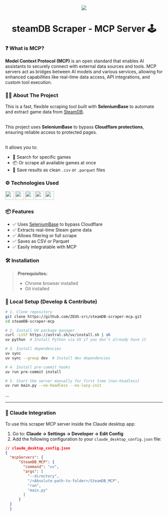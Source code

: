 
<div align="center">
  <img src="https://visitor-badge.laobi.icu/badge?page_id=ZEUS-src.steamDB-scraper-mcp" />
</div>

###

<h1 align="center">steamDB Scraper - MCP Server 🕹️</h1>

###

<h3 align="left">❓ What is MCP?</h3>

<p align="left">
<b>Model Context Protocol (MCP)</b> is an open standard that enables AI assistants to securely connect with external data sources and tools. MCP servers act as bridges between AI models and various services, allowing for enhanced capabilities like real-time data access, API integrations, and custom tool execution.
</p>

###

<h3 align="left">👩‍💻 About The Project</h3>

<p align="left">
This is a fast, flexible scraping tool built with <strong>SeleniumBase</strong> to automate and extract game data from <a href="https://steamdb.info">SteamDB</a>.<br><br>

This project uses <strong>SeleniumBase</strong> to bypass <strong>Cloudflare protections</strong>, ensuring reliable access to protected pages.<br><br>

It allows you to:
<ul>
  <li>🔎 Search for specific games</li>
  <li>📦 Or scrape all available games at once</li>
  <li>💾 Save results as clean <code>.csv</code> or <code>.parquet</code> files</li>
</ul>
</p>

###

<h3 align="left">⚙️ Technologies Used</h3>

<div align="left">

<img src="https://img.shields.io/badge/Python-3670A0?style=for-the-badge&logo=python&logoColor=white" height="28" />
<img src="https://img.shields.io/badge/SeleniumBase-43B02A?style=for-the-badge&logo=selenium&logoColor=white" height="28" />
<img src="https://img.shields.io/badge/BeautifulSoup-FFC107?style=for-the-badge&logo=beautifulsoup&logoColor=black" height="28" />
<img src="https://img.shields.io/badge/pandas-150458?style=for-the-badge&logo=pandas&logoColor=white" height="28" />
<img src="https://img.shields.io/badge/VS%20Code-007ACC?style=for-the-badge&logo=visual-studio-code&logoColor=white" height="28" />

</div>

###

<h3 align="left">📦 Features</h3>

- ✅ Uses [SeleniumBase](https://github.com/seleniumbase/SeleniumBase) to bypass Cloudflare  
- ✅ Extracts real-time Steam game data  
- ✅ Allows filtering or full scrape  
- ✅ Saves as CSV or Parquet  
- ✅ Easily integratable with MCP

### 🛠 Installation

> **Prerequisites:**  
> - Chrome browser installed  
> - Git installed
<h3 align="left">🐍 Local Setup (Develop & Contribute)</h3>


```bash
# 1. Clone repository
git clone https://github.com/ZEUS-src/steamDB-scraper-mcp.git
cd steamDB-scraper-mcp

# 2. Install UV package manager
curl -LsSf https://astral.sh/uv/install.sh | sh
uv python  # Install Python via UV if you don’t already have it

# 3. Install dependencies
uv sync
uv sync --group dev  # Install dev dependencies

# 4. Install pre-commit hooks
uv run pre-commit install

# 5. Start the server manually for first time (non-headless)
uv run main.py --no-headless --no-lazy-init
```

...

---

<h3 align="left">🧠 Claude Integration</h3>

To use this scraper MCP server inside the Claude desktop app:

1. Go to: **Claude → Settings → Developer → Edit Config**
2. Add the following configuration to your `claude_desktop_config.json` file:

```json
// claude_desktop_config.json
{
  "mcpServers": {
      "SteamDB_MCP": {
        "command": "uv",
        "args": [
          "--directory",
          "/<Absolute-path-to-folder>/SteamDB_MCP",
          "run",
          "main.py"
        ]
      }
  }
  }
